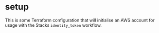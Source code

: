 # setup

This is some Terraform configuration that will initialise an AWS account for usage with the Stacks `identity_token` workflow.
